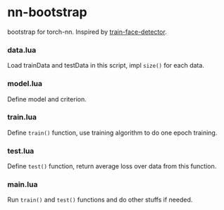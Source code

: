 nn-bootstrap
=============

bootstrap for torch-nn. Inspired by [train-face-detector](https://github.com/torch/demos/tree/master/train-face-detector).

### data.lua

Load trainData and testData in this script, impl `size()` for each data.

### model.lua

Define model and criterion.

### train.lua

Define `train()` function, use training algorithm to do one epoch training.

### test.lua

Define `test()` function, return average loss over data from this function.

### main.lua

Run `train()` and `test()` functions and do other stuffs if needed.

